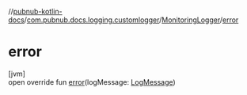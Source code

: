 //[pubnub-kotlin-docs](../../../index.md)/[com.pubnub.docs.logging.customlogger](../index.md)/[MonitoringLogger](index.md)/[error](error.md)

# error

[jvm]\
open override fun [error](error.md)(logMessage: [LogMessage](../../../../../pubnub-kotlin/pubnub-kotlin-core-api/pubnub-kotlin-core-api/com.pubnub.api.logging/-log-message/index.md))
